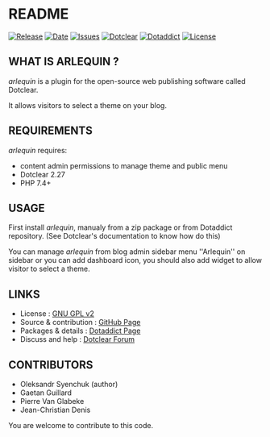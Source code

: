 # README

[![Release](https://img.shields.io/github/v/release/JcDenis/arlequin)](https://github.com/JcDenis/arlequin/releases)
[![Date](https://img.shields.io/github/release-date/JcDenis/arlequin)](https://github.com/JcDenis/arlequin/releases)
[![Issues](https://img.shields.io/github/issues/JcDenis/arlequin)](https://github.com/JcDenis/arlequin/issues)
[![Dotclear](https://img.shields.io/badge/dotclear-v2.27-blue.svg)](https://fr.dotclear.org/download)
[![Dotaddict](https://img.shields.io/badge/dotaddict-official-green.svg)](https://plugins.dotaddict.org/dc2/details/arlequin)
[![License](https://img.shields.io/github/license/JcDenis/arlequin)](https://github.com/JcDenis/arlequin/blob/master/LICENSE)

## WHAT IS ARLEQUIN ?

_arlequin_ is a plugin for the open-source 
web publishing software called Dotclear.

It allows visitors to select a theme on your blog.

## REQUIREMENTS

 _arlequin_ requires: 

 * content admin permissions to manage theme and public menu
 * Dotclear 2.27
 * PHP 7.4+

## USAGE

First install _arlequin_, manualy from a zip package or from 
Dotaddict repository. (See Dotclear's documentation to know how do this)

You can manage _arlequin_ from blog admin sidebar menu 
''Arlequin'' on sidebar or you can add dashboard icon,
you should also add widget to allow visitor to select a theme.

## LINKS

 * License : [GNU GPL v2](https://www.gnu.org/licenses/old-licenses/lgpl-2.0.html)
 * Source & contribution : [GitHub Page](https://github.com/JcDenis/arlequin)
 * Packages & details : [Dotaddict Page](https://plugins.dotaddict.org/dc2/details/arlequin)
 * Discuss and help : [Dotclear Forum](http://forum.dotclear.org/viewtopic.php?id=48345)

## CONTRIBUTORS

 * Oleksandr Syenchuk (author)
 * Gaetan Guillard
 * Pierre Van Glabeke
 * Jean-Christian Denis

 You are welcome to contribute to this code.